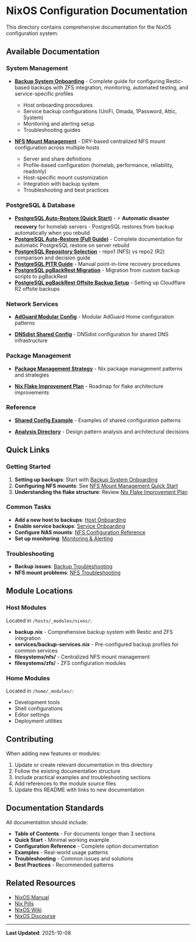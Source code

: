 # NixOS Configuration Documentation

This directory contains comprehensive documentation for the NixOS configuration system.

## Available Documentation

### System Management

- **[Backup System Onboarding](./backup-system-onboarding.md)** - Complete guide for configuring Restic-based backups with ZFS integration, monitoring, automated testing, and service-specific profiles
  - Host onboarding procedures
  - Service backup configurations (UniFi, Omada, 1Password, Attic, System)
  - Monitoring and alerting setup
  - Troubleshooting guides

- **[NFS Mount Management](./nfs-mount-management.md)** - DRY-based centralized NFS mount configuration across multiple hosts
  - Server and share definitions
  - Profile-based configuration (homelab, performance, reliability, readonly)
  - Host-specific mount customization
  - Integration with backup system
  - Troubleshooting and best practices

### PostgreSQL & Database

- **[PostgreSQL Auto-Restore (Quick Start)](./postgresql-auto-restore-quickstart.md)** - ⚡ **Automatic disaster recovery** for homelab servers - PostgreSQL restores from backup automatically when you rebuild
- **[PostgreSQL Auto-Restore (Full Guide)](./postgresql-auto-restore-homelab.md)** - Complete documentation for automatic PostgreSQL restore on server rebuild
- **[PostgreSQL Repository Selection](./postgresql-preseed-repository-selection.md)** - repo1 (NFS) vs repo2 (R2) comparison and decision guide
- **[PostgreSQL PITR Guide](./postgresql-pitr-guide.md)** - Manual point-in-time recovery procedures
- **[PostgreSQL pgBackRest Migration](./postgresql-pgbackrest-migration.md)** - Migration from custom backup scripts to pgBackRest
- **[PostgreSQL pgBackRest Offsite Backup Setup](./postgresql-offsite-backup-setup.md)** - Setting up Cloudflare R2 offsite backups

### Network Services

- **[AdGuard Modular Config](./adguard-modular-config.md)** - Modular AdGuard Home configuration patterns

- **[DNSdist Shared Config](./dnsdist-shared-config.md)** - DNSdist configuration for shared DNS infrastructure

### Package Management

- **[Package Management Strategy](./package-management-strategy.md)** - Nix package management patterns and strategies

- **[Nix Flake Improvement Plan](./nix-flake-improvement-plan.md)** - Roadmap for flake architecture improvements

### Reference

- **[Shared Config Example](./shared-config-example.md)** - Examples of shared configuration patterns

- **[Analysis Directory](./analysis/)** - Design pattern analysis and architectural decisions

## Quick Links

### Getting Started

1. **Setting up backups**: Start with [Backup System Onboarding](./backup-system-onboarding.md#quick-start)
2. **Configuring NFS mounts**: See [NFS Mount Management Quick Start](./nfs-mount-management.md#quick-start)
3. **Understanding the flake structure**: Review [Nix Flake Improvement Plan](./nix-flake-improvement-plan.md)

### Common Tasks

- **Add a new host to backups**: [Host Onboarding](./backup-system-onboarding.md#host-onboarding)
- **Enable service backups**: [Service Onboarding](./backup-system-onboarding.md#service-onboarding)
- **Configure NAS mounts**: [NFS Configuration Reference](./nfs-mount-management.md#configuration-reference)
- **Set up monitoring**: [Monitoring & Alerting](./backup-system-onboarding.md#monitoring--alerting)

### Troubleshooting

- **Backup issues**: [Backup Troubleshooting](./backup-system-onboarding.md#troubleshooting)
- **NFS mount problems**: [NFS Troubleshooting](./nfs-mount-management.md#troubleshooting)

## Module Locations

### Host Modules

Located in `/hosts/_modules/nixos/`:

- **backup.nix** - Comprehensive backup system with Restic and ZFS integration
- **services/backup-services.nix** - Pre-configured backup profiles for common services
- **filesystems/nfs/** - Centralized NFS mount management
- **filesystems/zfs/** - ZFS configuration modules

### Home Modules

Located in `/home/_modules/`:

- Development tools
- Shell configurations
- Editor settings
- Deployment utilities

## Contributing

When adding new features or modules:

1. Update or create relevant documentation in this directory
2. Follow the existing documentation structure
3. Include practical examples and troubleshooting sections
4. Add references to the module source files
5. Update this README with links to new documentation

## Documentation Standards

All documentation should include:

- **Table of Contents** - For documents longer than 3 sections
- **Quick Start** - Minimal working example
- **Configuration Reference** - Complete option documentation
- **Examples** - Real-world usage patterns
- **Troubleshooting** - Common issues and solutions
- **Best Practices** - Recommended patterns

## Related Resources

- [NixOS Manual](https://nixos.org/manual/nixos/stable/)
- [Nix Pills](https://nixos.org/guides/nix-pills/)
- [NixOS Wiki](https://nixos.wiki/)
- [NixOS Discourse](https://discourse.nixos.org/)

---

**Last Updated**: 2025-10-08
